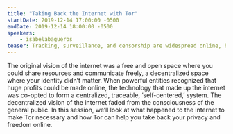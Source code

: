 ```yaml
---
title: "Taking Back the Internet with Tor"
startDate: 2019-12-14 17:00:00 -0500
endDate: 2019-12-14 18:00:00 -0500
speakers:
    - isabelabagueros
teaser: Tracking, surveillance, and censorship are widespread online, but Tor tools, including Tor Browser and onion services, empower you to take back the internet.
---
```


The original vision of the internet was a free and open space where you could share resources and communicate freely, a decentralized space where your identity didn&rsquo;t matter. When powerful entities recognized that huge profits could be made online, the technology that made up the internet was co-opted to form a centralized, traceable, &lsquo;self-centered,&rsquo; system. The decentralized vision of the internet faded from the consciousness of the general public. In this session, we&rsquo;ll look at what happened to the internet to make Tor necessary and how Tor can help you take back your privacy and freedom online. 
